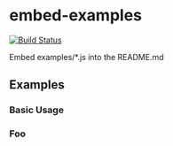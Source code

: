 # embed-examples

[![Build Status](https://travis-ci.org/kjirou/embed-examples.svg?branch=master)](https://travis-ci.org/kjirou/embed-examples)

Embed examples/*.js into the README.md


## Examples
### Basic Usage
<!-- embed-examples: examples/basic-usage.js -->

### Foo
<!-- embed-examples: examples/foo.js -->
